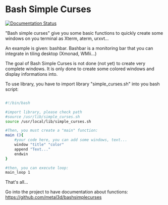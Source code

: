
# Bash Simple Curses

[![Documentation Status](https://readthedocs.org/projects/bashsimplecurses/badge/?version=latest)](https://readthedocs.org/projects/bashsimplecurses/?badge=latest)
                

"Bash simple curses" give you some basic functions to quickly create some windows on you terminal as Xterm, aterm, urxvt...

An example is given: bashbar. Bashbar is a monitoring bar that you can integrate in tiling desktop (Xmonad, WMii...)

The goal of Bash Simple Curses is not done (not yet) to create very complete windows. It is only done to create some colored windows and display informations into.

To use library, you have to import library "simple_curses.sh" into you bash script:

```bash

#!/bin/bash

#import library, please check path
#source /usr/lib/simple_curses.sh
source /usr/local/lib/simple_curses.sh

#Then, you must create a "main" function:
main (){
    #your code here, you can add some windows, text...
    window "title" "color"
    append "Text..."
    endwin
}

#then, you can execute loop:
main_loop 1
```

That's all... 

Go into the project to have documentation about functions: 
https://github.com/metal3d/bashsimplecurses

